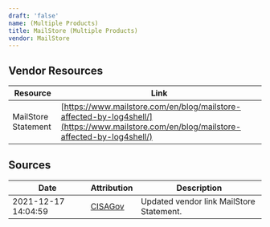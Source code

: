 ```yaml
---
draft: 'false'
name: (Multiple Products)
title: MailStore (Multiple Products)
vendor: MailStore
---
```


## Vendor Resources
| Resource | Link |
| --- | --- |
| MailStore Statement | [https://www.mailstore.com/en/blog/mailstore-affected-by-log4shell/](https://www.mailstore.com/en/blog/mailstore-affected-by-log4shell/) |



## Sources
| Date | Attribution | Description |
| --- | --- | --- |
| 2021-12-17 14:04:59 | [CISAGov](https://raw.githubusercontent.com/cisagov/log4j-affected-db/develop/README.md) | Updated vendor link MailStore Statement.  |
